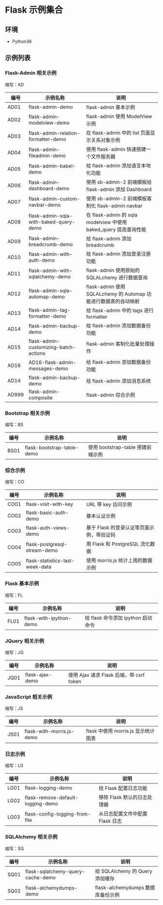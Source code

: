 # Flask 示例集合

## 环境

- Python36

## 示例列表

### Flask-Admin 相关示例

缩写：AD

| 编号  | 示例名称                               | 说明                                                             |
| ----- | -------------------------------------- | ---------------------------------------------------------------- |
| AD01  | flask-admin-demo                       | flask-admin 基本示例                                             |
| AD02  | flask-admin-modelview-demo             | flask-admin 使用 ModelView 示例                                  |
| AD03  | flask-admin-relation-formatter-demo    | 在 flask-admin 中的 list 页面显示关系对象示例                    |
| AD04  | flask-admin-fileadmin-demo             | 使用 flask-admin 快速搭建一个文件服务器                          |
| AD05  | flask-admin-babel-demo                 | 给 flask-admin 添加语言本地化功能                                |
| AD06  | flask-admin-dashboard-demo             | 使用 sb-admin-2 前端模板给 flask-admin 添加 Dashboard            |
| AD07  | flask-admin-custom-navbar-demo         | 使用 sb-admin-2 前端模板客制化 flask-admin navbar                |
| AD08  | flask-admin-sqla-with-baked-query-demo | 在 flask-admin 的 sqla modelview 中使用 baked_query 提高查询性能 |
| AD09  | flask-admin-breadcrumb-demo            | 给 flask-admin 添加 breadcrumb                                   |
| AD10  | flask-admin-with-auth-demo             | 给 flask-admin 添加登录注册功能                                  |
| AD11  | flask-admin-with-sqlalchemy-demo       | flask-admin 使用原始的 SQLALchemy 进行数据查询                   |
| AD12  | flask-admin-sqla-automap-demo          | flask-admin 使用 SQLALchemy 的 Automap 功能进行数据表的自动映射  |
| AD13  | flask-admin-tag-formatter-demo         | 给 flask-admin 中的 tags 进行 formatter                          |
| AD14  | flask-admin-backup-demo                | 给 flask-admin 添加数据备份功能                                  |
| AD15  | flask-admin-customizing-batch-actions  | flask-admin 客制化批量处理操作                                   |
| AD16  | AD16-flask-admin-messages-demo         | 给 flask-admin 添加数据备份功能                                  |
| AD14  | flask-admin-backup-demo                | 给 flask-admin 添加消息系统                                      |
| AD999 | flask-admin-composite                  | flask-admin 综合示例                                             |

### Bootstrap 相关示例

缩写：BS

| 编号 | 示例名称                   | 说明                              |
| ---- | -------------------------- | --------------------------------- |
| BS01 | flask-bootstrap-table-demo | 使用 bootstrap-table 搭建前端示例 |

### 综合示例

缩写：CO

| 编号 | 示例名称                        | 说明                                      |
| ---- | ------------------------------- | ----------------------------------------- |
| CO01 | flask-visit-with-key            | URL 带 key 访问示例                       |
| CO02 | flask-basic-auth-demo           | 基本认证示例                              |
| CO03 | flask-auth-views-demo           | 基于 Flask 的登录认证等页面示例，带验证码 |
| CO04 | flask-postgresql-stream-demo    | 用 Flask 和 PostgreSQL 流化数据           |
| CO05 | flask-statistics-last-week-data | 使用 morris.js 统计上周的数据示例         |

### Flask 基本示例

缩写：FL

| 编号 | 示例名称                | 说明                               |
| ---- | ----------------------- | ---------------------------------- |
| FL01 | flask-with-ipython-demo | 给 flask 命令添加 ipython 启动命令 |

### JQuery 相关示例

缩写：JQ

| 编号 | 示例名称        | 说明                                     |
| ---- | --------------- | ---------------------------------------- |
| JQ01 | flask-ajax-demo | 使用 Ajax 请求 Flask 后端，带 csrf token |

### JavaScript 相关示例

缩写：JS

| 编号 | 示例名称                  | 说明                                |
| ---- | ------------------------- | ----------------------------------- |
| JS01 | flask-with-morris.js-demo | flask 中使用 morris.js 显示统计图表 |

### 日志示例

缩写：LG

| 编号 | 示例名称                          | 说明                            |
| ---- | --------------------------------- | ------------------------------- |
| LG01 | flask-logging-demo                | 给 Flask 配置日志功能           |
| LG02 | flask-remove-default-logging-demo | 移除 Flask 默认的日志处理器     |
| LG03 | flask-config-logging-from-file    | 从日志配置文件中配置 Flask 日志 |

### SQLAlchemy 相关示例

缩写：SQ

| 编号 | 示例名称                          | 说明                              |
| ---- | --------------------------------- | --------------------------------- |
| SQ01 | flask-sqlalchemy-query-cache-demo | 给 SQLAlchemy 的 Query 添加缓存   |
| SQ02 | flask-alchemydumps-demo           | flask-alchemydumps 数据库备份示例 |

